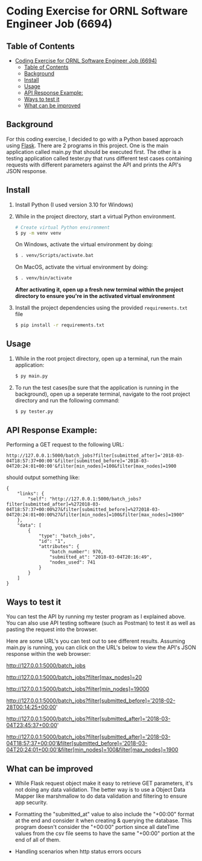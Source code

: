 # Coding Exercise for ORNL Software Engineer Job (6694)

## Table of Contents

- [Coding Exercise for ORNL Software Engineer Job (6694)](#coding-exercise-for-ornl-software-engineer-job-6694)
  - [Table of Contents](#table-of-contents)
  - [Background](#background)
  - [Install](#install)
  - [Usage](#usage)
  - [API Response Example:](#api-response-example)
  - [Ways to test it](#ways-to-test-it)
  - [What can be improved](#what-can-be-improved)

## Background

For this coding exercise, I decided to go with a Python based approach using [Flask](https://flask.palletsprojects.com/en/2.0.x/). There are 2 programs in this project. One is the main application called main.py that should be executed first. The other is a testing application called tester.py that runs different test cases containing requests with different parameters against the API and prints the API's JSON response. 

## Install

1. Install Python (I used version 3.10 for Windows)
2. While in the project directory, start a virtual Python environment.

    ```bash
    # Create virtual Python environment
    $ py -m venv venv
    ``` 
    On Windows, activate the virtual environment by doing:
    ```bash
    $ . venv/Scripts/activate.bat
    ``` 
    On MacOS, activate the virtual environment by doing:
    ```bash
    $ . venv/bin/activate
    ``` 
    **After activating it, open up a fresh new terminal within the project directory to ensure you're in the activated virtual environment**

3. Install the project dependencies using the provided `requirements.txt` file
   ```bash
   $ pip install -r requirements.txt
   ``` 



## Usage

1. While in the root project directory, open up a terminal, run the main application:
   ```bash
   $ py main.py
   ``` 
2. To run the test cases(be sure that the application is running in the background), open up a seperate terminal, navigate to the root project directory and run the following command:
   ```bash
   $ py tester.py
   ``` 

## API Response Example:

Performing a GET request to the following URL:

`http://127.0.0.1:5000/batch_jobs?filter[submitted_after]='2018-03-04T18:57:37+00:00'&filter[submitted_before]='2018-03-04T20:24:01+00:00'&filter[min_nodes]=100&filter[max_nodes]=1900`

should output something like:

```
{
    "links": {
        "self": "http://127.0.0.1:5000/batch_jobs?filter[submitted_after]=%272018-03-04T18:57:37+00:00%27&filter[submitted_before]=%272018-03-04T20:24:01+00:00%27&filter[min_nodes]=100&filter[max_nodes]=1900"
    },
    "data": [
        {
            "type": "batch_jobs",
            "id": "1",
            "attributes": {
                "batch_number": 970,
                "submitted_at": "2018-03-04T20:16:49",
                "nodes_used": 741
            }
        }
    ]
}

```
## Ways to test it
You can test the API by running my tester program as I explained above. You can also use API testing software (such as Postman) to test it as well as pasting the request into the browser.

Here are some URL's you can test out to see different results. Assuming main.py is running, you can click on the URL's below to view the API's JSON response within the web browser:

http://127.0.0.1:5000/batch_jobs

http://127.0.0.1:5000/batch_jobs?filter[max_nodes]=20

http://127.0.0.1:5000/batch_jobs?filter[min_nodes]=19000

http://127.0.0.1:5000/batch_jobs?filter[submitted_before]='2018-02-28T00:14:25+00:00'

http://127.0.0.1:5000/batch_jobs?filter[submitted_after]='2018-03-04T23:45:37+00:00'

http://127.0.0.1:5000/batch_jobs?filter[submitted_after]='2018-03-04T18:57:37+00:00'&filter[submitted_before]='2018-03-04T20:24:01+00:00'&filter[min_nodes]=100&filter[max_nodes]=1900

## What can be improved
* While Flask request object make it easy to retrieve GET parameters, it's not doing any data validation. The better way is to use a Object Data Mapper like marshmallow to do data validation and filtering to ensure app security.  

* Formatting the "submitted_at" value to also include the "+00:00" format at the end and consider it when creating & querying the database. This program doesn't consider the "+00:00" portion since all dateTime values from the csv file seems to have the same "+00:00" portion at the end of all of them.

* Handling scenarios when http status errors occurs 


